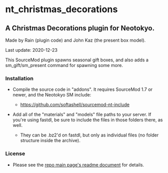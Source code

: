 # nt_christmas_decorations

## A Christmas Decorations plugin for Neotokyo.

Made by Rain (plugin code) and John Kaz (the present box model).

Last update: 2020-12-23

This SourceMod plugin spawns seasonal gift boxes, and also adds a sm_gift/sm_present command for spawning some more.

### Installation

* Compile the source code in "addons". It requires SourceMod 1.7 or newer, and the Neotokyo SM include:
    * https://github.com/softashell/sourcemod-nt-include

* Add all of the "materials" and "models" file paths to your server. If you're using fastdl, be sure to include the files in those folders there, as well.
    * They can be .bz2'd on fastdl, but only as individual files (no folder structure inside the archive).

### License
* Please see the [repo main page's readme document](https://github.com/Rainyan/nt-festive-decorations) for details.
